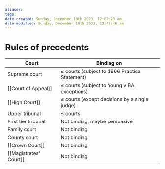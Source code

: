```yaml
---
aliases: 
tags: 
date created: Sunday, December 10th 2023, 12:02:23 am
date modified: Sunday, December 10th 2023, 12:40:46 am
---
```


# Rules of precedents

Court | Binding on
---|---
Supreme court | $\leq$ courts (subject to 1966 Practice Statement)
[[Court of Appeal]] | $\leq$ courts (subject to Young v BA exceptions)
[[High Court]] | $\leq$ courts (except decisions by a single judge)
Upper tribunal | $\leq$ courts
First tier tribunal | Not binding, maybe persuasive
Family court | Not binding
County court | Not binding
[[Crown Court]] | Not binding
[[Magistrates' Court]] | Not binding
